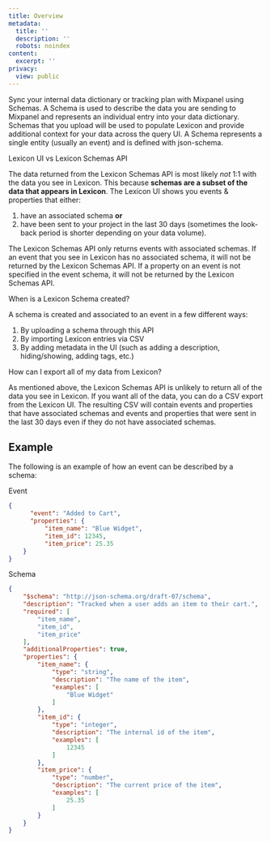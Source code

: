 ```yaml
---
title: Overview
metadata:
  title: ''
  description: ''
  robots: noindex
content:
  excerpt: ''
privacy:
  view: public
---
```

Sync your internal data dictionary or tracking plan with Mixpanel using Schemas. A Schema is used to describe the data you are sending to Mixpanel and represents an individual entry into your data dictionary. Schemas that you upload will be used to populate Lexicon and provide additional context for your data across the query UI. A Schema represents a single entity (usually an event) and is defined with json-schema.

<Callout icon="📘" theme="info">
  Lexicon UI vs Lexicon Schemas API

  The data returned from the Lexicon Schemas API is most likely _not_ 1:1 with the data you see in Lexicon. This because **schemas are a subset of the data that appears in Lexicon**. The Lexicon UI shows you events & properties that either:

  1. have an associated schema **or**
  2. have been sent to your project in the last 30 days (sometimes the look-back period is shorter depending on your data volume).

  The Lexicon Schemas API only returns events with associated schemas. If an event that you see in Lexicon has no associated schema, it will not be returned by the Lexicon Schemas API. If a property on an event is not specified in the event schema, it will not be returned by the Lexicon Schemas API.
</Callout>

<Callout icon="📘" theme="info">
  When is a Lexicon Schema created?

  A schema is created and associated to an event in a few different ways:

  1. By uploading a schema through this API
  2. By importing Lexicon entries via CSV
  3. By adding metadata in the UI (such as adding a description, hiding/showing, adding tags, etc.)
</Callout>

<Callout icon="📘" theme="info">
  How can I export all of my data from Lexicon?

  As mentioned above, the Lexicon Schemas API is unlikely to return all of the data you see in Lexicon. If you want all of the data, you can do a CSV export from the Lexicon UI. The resulting CSV will contain events and properties that have associated schemas and events and properties that were sent in the last 30 days even if they do not have associated schemas.
</Callout>

## Example

The following is an example of how an event can be described by a schema:

Event

```json
{
      "event": "Added to Cart",
      "properties": {
          "item_name": "Blue Widget",
          "item_id": 12345,
          "item_price": 25.35
    }
}
```

Schema

```json
{
    "$schema": "http://json-schema.org/draft-07/schema",
    "description": "Tracked when a user adds an item to their cart.",
    "required": [
        "item_name",
        "item_id",
        "item_price"
    ],
    "additionalProperties": true,
    "properties": {
        "item_name": {
            "type": "string",
            "description": "The name of the item",
            "examples": [
                "Blue Widget"
            ]
        },
        "item_id": {
            "type": "integer",
            "description": "The internal id of the item",
            "examples": [
                12345
            ]
        },
        "item_price": {
            "type": "number",
            "description": "The current price of the item",
            "examples": [
                25.35
            ]
        }
    }
}
```

